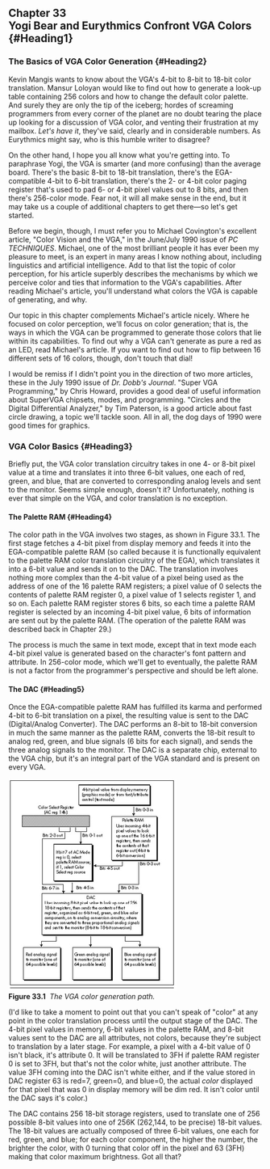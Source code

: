Chapter 33\
 Yogi Bear and Eurythmics Confront VGA Colors {#Heading1}
---------------------------------------------

### The Basics of VGA Color Generation {#Heading2}

Kevin Mangis wants to know about the VGA's 4-bit to 8-bit to 18-bit
color translation. Mansur Loloyan would like to find out how to generate
a look-up table containing 256 colors and how to change the default
color palette. And surely they are only the tip of the iceberg; hordes
of screaming programmers from every corner of the planet are no doubt
tearing the place up looking for a discussion of VGA color, and venting
their frustration at my mailbox. *Let's have it*, they've said, clearly
and in considerable numbers. As Eurythmics might say, who is this humble
writer to disagree?

On the other hand, I hope you all know what you're getting into. To
paraphrase Yogi, the VGA is smarter (and more confusing) than the
average board. There's the basic 8-bit to 18-bit translation, there's
the EGA-compatible 4-bit to 6-bit translation, there's the 2- or 4-bit
color paging register that's used to pad 6- or 4-bit pixel values out to
8 bits, and then there's 256-color mode. Fear not, it will all make
sense in the end, but it may take us a couple of additional chapters to
get there—so let's get started.

Before we begin, though, I must refer you to Michael Covington's
excellent article, "Color Vision and the VGA," in the June/July 1990
issue of *PC TECHNIQUES*. Michael, one of the most brilliant people it
has ever been my pleasure to meet, is an expert in many areas I know
nothing about, including linguistics and artificial intelligence. Add to
that list the topic of color perception, for his article superbly
describes the mechanisms by which we perceive color and ties that
information to the VGA's capabilities. After reading Michael's article,
you'll understand what colors the VGA is capable of generating, and why.

Our topic in this chapter complements Michael's article nicely. Where he
focused on color perception, we'll focus on color generation; that is,
the ways in which the VGA can be programmed to generate those colors
that lie within its capabilities. To find out why a VGA can't generate
as pure a red as an LED, read Michael's article. If you want to find out
how to flip between 16 different sets of 16 colors, though, don't touch
that dial!

I would be remiss if I didn't point you in the direction of two more
articles, these in the July 1990 issue of *Dr. Dobb's Journal*. "Super
VGA Programming," by Chris Howard, provides a good deal of useful
information about SuperVGA chipsets, modes, and programming. "Circles
and the Digital Differential Analyzer," by Tim Paterson, is a good
article about fast circle drawing, a topic we'll tackle soon. All in
all, the dog days of 1990 were good times for graphics.

### VGA Color Basics {#Heading3}

Briefly put, the VGA color translation circuitry takes in one 4- or
8-bit pixel value at a time and translates it into three 6-bit values,
one each of red, green, and blue, that are converted to corresponding
analog levels and sent to the monitor. Seems simple enough, doesn't it?
Unfortunately, nothing is ever that simple on the VGA, and color
translation is no exception.

#### The Palette RAM {#Heading4}

The color path in the VGA involves two stages, as shown in Figure 33.1.
The first stage fetches a 4-bit pixel from display memory and feeds it
into the EGA-compatible palette RAM (so called because it is
functionally equivalent to the palette RAM color translation circuitry
of the EGA), which translates it into a 6-bit value and sends it on to
the DAC. The translation involves nothing more complex than the 4-bit
value of a pixel being used as the address of one of the 16 palette RAM
registers; a pixel value of 0 selects the contents of palette RAM
register 0, a pixel value of 1 selects register 1, and so on. Each
palette RAM register stores 6 bits, so each time a palette RAM register
is selected by an incoming 4-bit pixel value, 6 bits of information are
sent out by the palette RAM. (The operation of the palette RAM was
described back in Chapter 29.)

The process is much the same in text mode, except that in text mode each
4-bit pixel value is generated based on the character's font pattern and
attribute. In 256-color mode, which we'll get to eventually, the palette
RAM is not a factor from the programmer's perspective and should be left
alone.

#### The DAC {#Heading5}

Once the EGA-compatible palette RAM has fulfilled its karma and
performed 4-bit to 6-bit translation on a pixel, the resulting value is
sent to the DAC (Digital/Analog Converter). The DAC performs an 8-bit to
18-bit conversion in much the same manner as the palette RAM, converts
the 18-bit result to analog red, green, and blue signals (6 bits for
each signal), and sends the three analog signals to the monitor. The DAC
is a separate chip, external to the VGA chip, but it's an integral part
of the VGA standard and is present on every VGA.

![](images/33-01.jpg)\
 **Figure 33.1**  *The VGA color generation path.*

(I'd like to take a moment to point out that you can't speak of "color"
at any point in the color translation process until the output stage of
the DAC. The 4-bit pixel values in memory, 6-bit values in the palette
RAM, and 8-bit values sent to the DAC are all attributes, not colors,
because they're subject to translation by a later stage. For example, a
pixel with a 4-bit value of 0 isn't black, it's attribute 0. It will be
translated to 3FH if palette RAM register 0 is set to 3FH, but that's
not the color white, just another attribute. The value 3FH coming into
the DAC isn't white either, and if the value stored in DAC register 63
is red=7, green=0, and blue=0, the actual *color* displayed for that
pixel that was 0 in display memory will be dim red. It isn't color until
the DAC says it's color.)

The DAC contains 256 18-bit storage registers, used to translate one of
256 possible 8-bit values into one of 256K (262,144, to be precise)
18-bit values. The 18-bit values are actually composed of three 6-bit
values, one each for red, green, and blue; for each color component, the
higher the number, the brighter the color, with 0 turning that color off
in the pixel and 63 (3FH) making that color maximum brightness. Got all
that?
